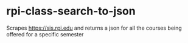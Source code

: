 # rpi-class-search-to-json
Scrapes https://sis.rpi.edu and returns a json for all the courses being offered for a specific semester
